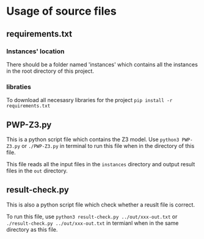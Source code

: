 # Usage of source files

## requirements.txt
### Instances' location
There should be a folder named 'instances' which contains all the instances in the root directory of this project.
### libraties
To download all necesasry libraries for the project
`pip install -r requirements.txt`

## PWP-Z3.py
This is a python script file which contains the Z3 model. Use `python3 PWP-Z3.py` or `./PWP-Z3.py` in terminal to run this file when in the directory of this file.

This file reads all the input files in the `instances` directory and output result files in the `out` directory.

## result-check.py
This is also a python script file which check whether a reuslt file is correct.

To run this file, use `python3 result-check.py ../out/xxx-out.txt` or `./result-check.py ../out/xxx-out.txt` in termianl when in the same directory as this file.
